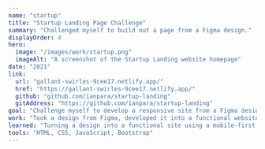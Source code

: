 ```yaml
---
name: "startup"
title: "Startup Landing Page Challenge"
summary: "Challenged myself to build out a page from a Figma design."
displayOrder: 4
hero:
  image: "/images/work/startup.png"
  imageAlt: "A screenshot of the Startup Landing website homepage"
date: "2021"
link:
  url: "gallant-swirles-9cee17.netlify.app/"
  href: "https://gallant-swirles-9cee17.netlify.app/"
  github: "github.com/ianpara/startup-landing"
  gitAddress: "https://github.com/ianpara/startup-landing"
goal: "Challenge myself to develop a responsive site from a Figma design."
work: "Took a design from Figma, developed it into a functional website, using Bootstrap 5."
learned: "Turning a design into a functional site using a mobile-first workflow. Better understanding Figma and using as a design tool."
tools: "HTML, CSS, JavaScript, Bootstrap"
---
```

